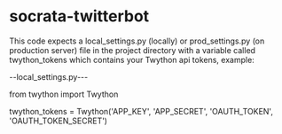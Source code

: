 # socrata-twitterbot

This code expects a local_settings.py (locally) or prod_settings.py (on production server) file in the project directory with a variable called twython_tokens which contains your Twython api tokens, example:


--local_settings.py---

from twython import Twython

twython_tokens = Twython('APP_KEY', 'APP_SECRET',
                  'OAUTH_TOKEN', 'OAUTH_TOKEN_SECRET')
